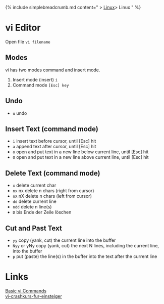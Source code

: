 {% include simplebreadcrumb.md content=" > [Linux](linux)> Linux " %}
# vi Editor
Open file `vi filename`  
  
## Modes
vi has two modes command and insert mode.

1. Insert mode (insert) `i`
2. Command mode `[Esc] key`


## Undo
* `u`	undo

## Insert Text (command mode)
* `i`	insert text before cursor, until [Esc] hit
* `a`	append text after cursor, until [Esc] hit
* `o`	open and put text in a new line below current line, until [Esc] hit
* `O`	open and put text in a new line above current line, until [Esc] hit


## Delete Text (command mode)
* `x`  delete current char
* `nx`  nx delete n chars (right from cursor) 
* `nX`  nX delete n chars (left from cursor) 
* `dd`  delete current line
* `ndd`  delete n line(s)
* `D`  bis Ende der Zeile löschen 

## Cut and Past Text
* `yy`	copy (yank, cut) the current line into the buffer
* `Nyy` or yNy	copy (yank, cut) the next N lines, including the current line, into the buffer
* `p`	put (paste) the line(s) in the buffer into the text after the current line


# Links
[Basic vi Commands](https://www.cs.colostate.edu/helpdocs/vi.html)  
[vi-crashkurs-fur-einsteiger](http://netz10.de/2009/04/28/vi-crashkurs-fur-einsteiger/)